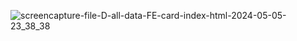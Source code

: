 
 
![screencapture-file-D-all-data-FE-card-index-html-2024-05-05-23_38_38](https://github.com/iamfalkunaz/card/assets/101325838/aaf822c4-9b4c-4353-88cf-d06ed7992457)
